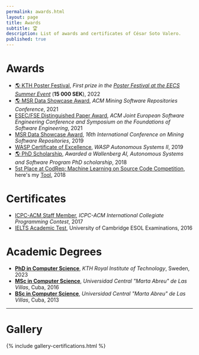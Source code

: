```yaml
---
permalink: awards.html
layout: page
title: Awards
subtitle: 🏆
description: List of awards and certificates of César Soto Valero.
published: true
---
```


# Awards

- [:earth_americas: KTH Poster Festival](../files/certificates/education-impact-travel-grant.JPG), _First prize in the [Poster Festival at the EECS Summer Event](https://intra.kth.se/en/eecs/aktuellt-pa-eecs/nyheter/400-happy-colleagues-joined-the-eecs-summer-event-1.1176797)_ (**15 000 SEK**), 2022
- [:earth_americas: MSR Data Showcase Award](https://twitter.com/msrconf/status/1392991382428688391), _ACM Mining Software Repositories Conference_, 2021
- [ESEC/FSE Distinguished Paper Award](../files/certificates/FSE_Distinguished_Paper_Award_2021.pdf), _ACM Joint European Software Engineering Conference and Symposium on the Foundations of Software Engineering_, 2021
- [MSR Data Showcase Award](../files/certificates/MSR_Data_Showcase_Award_2019.pdf), _16th International Conference on Mining Software Repositories_, 2019
- [WASP Certificate of Excellence](../files/certificates/WASP_award.pdf), _WASP Autonomous Systems II_, 2019
- [:earth_americas: PhD Scholarship](https://wasp-sweden.org/), _Awarded a Wallenberg AI, Autonomous Systems and Software Program PhD scholarship_, 2018
- [<i class="fab fa-github"></i> 5st Place at CodRep: Machine Learning on Source Code Competition](https://github.com/ASSERT-KTH/CodRep#codrep-leaderboard-on-line-number-prediction), here's my [Tool](https://github.com/cesarsotovalero/CodRep-submission), 2018 

# Certificates

- [ICPC-ACM Staff Member](../files/certificates/2017_CertificateStaff_Caribbean_Finals_419972.pdf), _ICPC-ACM International Collegiate Programming Contest_, 2017
- [IELTS Academic Test](../files/certificates/IELTS_Test_Report_Form.pdf), University of Cambridge ESOL Examinations, 2016

# Academic Degrees

- [**PhD in Computer Science**](../files/certificates/2023_PhD_Degree_Certificate.pdf), _KTH Royal Institute of Technology_, Sweden, 2023
- [**MSc in Computer Science**](../files/certificates/MSc_Degree_(certified)_eng.pdf), _Universidad Central "Marta Abreu" de Las Villas_, Cuba, 2016
- [**BSc in Computer Science**](../files/certificates/BSc_Degree_Original.pdf), _Universidad Central "Marta Abreu" de Las Villas_, Cuba, 2013

--- 

# Gallery

{% include gallery-certifications.html %}